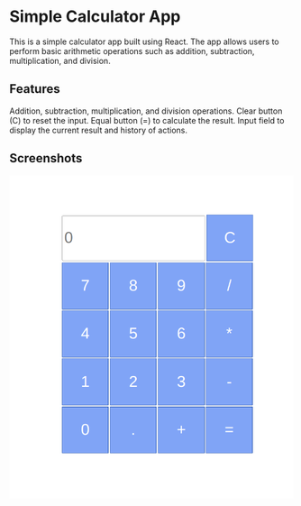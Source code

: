 # Simple Calculator App

This is a simple calculator app built using React. The app allows users to perform basic arithmetic operations such as addition, subtraction, multiplication, and division.

## Features
Addition, subtraction, multiplication, and division operations.
Clear button (C) to reset the input.
Equal button (=) to calculate the result.
Input field to display the current result and history of actions.

## Screenshots
<img src="calculator.png" alt="calculator-screenshot">
